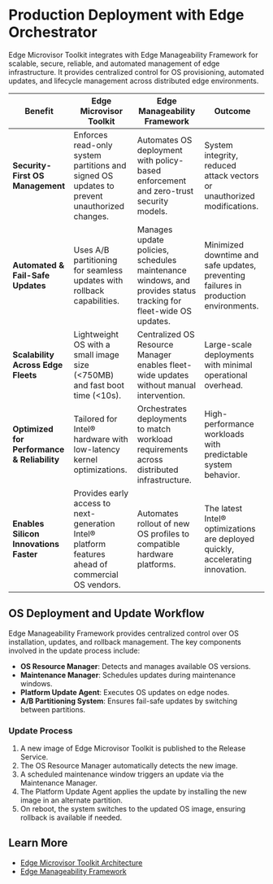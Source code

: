 # Production Deployment with Edge Orchestrator

Edge Microvisor Toolkit integrates with Edge Manageability Framework for
scalable, secure, reliable, and automated management of edge infrastructure. It
provides centralized control for OS provisioning, automated updates, and
lifecycle management across distributed edge environments.

| **Benefit** | **Edge Microvisor Toolkit** | **Edge Manageability Framework** | **Outcome** |
|-------------|-----------------------------|-----------------------|-------------|
| **Security-First OS Management**  | Enforces read-only system partitions and signed OS updates to prevent unauthorized changes. | Automates OS deployment with policy-based enforcement and zero-trust security models. | System integrity, reduced attack vectors or unauthorized modifications. |
| **Automated & Fail-Safe Updates** | Uses A/B partitioning for seamless updates with rollback capabilities. | Manages update policies, schedules maintenance windows, and provides status tracking for fleet-wide OS updates. | Minimized downtime and safe updates, preventing failures in production environments. |
| **Scalability Across Edge Fleets** | Lightweight OS with a small image size (<750MB) and fast boot time (<10s). | Centralized OS Resource Manager enables fleet-wide updates without manual intervention. | Large-scale deployments with minimal operational overhead. |
| **Optimized for Performance & Reliability** | Tailored for Intel® hardware with low-latency kernel optimizations. | Orchestrates deployments to match workload requirements across distributed infrastructure. | High-performance workloads with predictable system behavior. |
| **Enables Silicon Innovations Faster** | Provides early access to next-generation Intel® platform features ahead of commercial OS vendors. | Automates rollout of new OS profiles to compatible hardware platforms. | The latest Intel® optimizations are deployed quickly, accelerating innovation. |

## OS Deployment and Update Workflow

Edge Manageability Framework provides centralized control over OS installation,
updates, and rollback management. The key components involved in the update
process include:

- **OS Resource Manager**: Detects and manages available OS versions.
- **Maintenance Manager**: Schedules updates during maintenance windows.
- **Platform Update Agent**: Executes OS updates on edge nodes.
- **A/B Partitioning System**: Ensures fail-safe updates by switching between partitions.

### Update Process

1. A new image of Edge Microvisor Toolkit is published to the Release Service.
2. The OS Resource Manager automatically detects the new image.
3. A scheduled maintenance window triggers an update via the Maintenance Manager.
4. The Platform Update Agent applies the update by installing the new image in an alternate
   partition.
5. On reboot, the system switches to the updated OS image, ensuring rollback is available
   if needed.

## Learn More

- [Edge Microvisor Toolkit Architecture](emt-architecture-overview.md)
- [Edge Manageability Framework](https://github.com/open-edge-platform/edge-manageability-framework)
